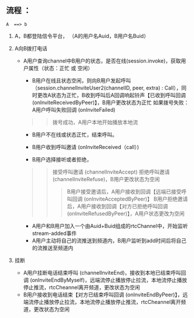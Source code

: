 ## 流程 ： 
    A  ==> b

1. A，B都登陆信令平台，
（A的用户名Auid，B用户名Buid）
2. A向B拨打电话
   * A用户查询channel中B用户的状态，是否在线(session.invoke)，获取用户属性（状态：正忙 或 空闲）
     * B用户在线且状态空闲，则向B用户发起呼叫（session.channelInviteUser2(channelID, peer, extra) : Call），同时更改A状态为正忙，B收到呼叫后A回调响起铃声【已收到呼叫回调 (onInviteReceivedByPeer)】，B用户更改状态为正忙
     如果拨号失败：A用户呼叫失败回调 (onInviteFailed)
     >> 拨号成功，A用户本地开始播放本地流

     * B用户不在线或状态正忙，结束呼叫。

     * B用户收到呼叫邀请 (onInviteReceived（call）)
     * B用户选择接听或者拒绝，
     >> 接受呼叫邀请 (channelInviteAccept)
     >> 拒绝呼叫邀请 (channelInviteRefuse)，B用户更改状态为空闲
     >>> B用户接受邀请后，A用户接收到回调【远端已接受呼叫回调 (onInviteAcceptedByPeer)】
     >>> B用户拒绝邀请后，A用户接收到回调【对方已拒绝呼叫回调 (onInviteRefusedByPeer)】，A用户状态更改为空闲

     * A用户和B用户加入一个由Auid+Buid组成的rtcChannel中，开始监听stream-added事件
     * A用户主动将自己的流推送到频道内，B用户监听到add时间后将自己的流推送至频道内



3. 挂断
    * A用户挂断电话结束呼叫 (channelInviteEnd)，接收到本地已结束呼叫回调 (onInviteEndByMyself)，远端流停止播放停止拉流，本地流停止播放停止推流，rtcCheannel离开频道，更改状态为空闲
    * B用户接收到电话结束【对方已结束呼叫回调 (onInviteEndByPeer)】，远端流停止播放停止拉流，本地流停止播放停止推流，rtcCheannel离开频道，更改状态为空闲
   
    <!-- * ps：网络传输难免出错，所以要同时监听【对方已结束呼叫回调 (onInviteEndByPeer)，远程音视频流已删除回调事件 (stream-removed)，对方用户已离开会议室回调事件 (peer-leave)，报错 (error)】，一旦触发即执行上面的end操作 -->